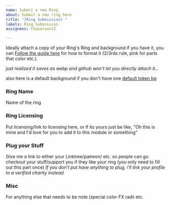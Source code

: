 ```yaml
---
name: Submit a new Ring
about: Submit a new ring here
title: "[Ring Submission] "
labels: Ring Submission
assignees: ChasarooniZ

---
```


Ideally attach a copy of your Ring's Ring and background if you have it, you can [Follow the guide here](https://github.com/ChasarooniZ/More-Dynamic-Token-Rings?tab=readme-ov-file#creating-new-rings) for how to format it (2/3rds rule, pink for parts that color etc.).

_just realized it saves as webp and github won't let you directly attach it..._


also here is a default background if you don't have one [default token bg](https://github.com/ChasarooniZ/More-Dynamic-Token-Rings/blob/master/tutorial/ring_background_DEFAULT.webp)

### Ring Name
Name of the ring

### Ring Licensing
Put licensing/link to licensing here, or if its yours just be like, "Oh this is mine and I'd love for you to add it to this module or something"

### Plug your Stuff
 Give me a link to either your Linktree/patreon/ etc. so people can go checkout your stuff/support you if they like your ring (you only need to fill out this part once)
 _If you don't put have anything to plug, i'll link your profile to a verified charity instead_

### Misc
For anything else that needs to be note (special color FX radii etc.
